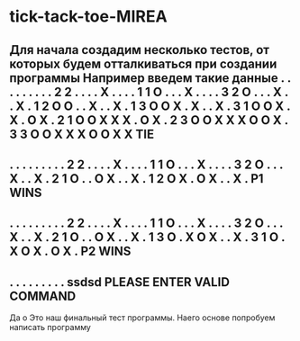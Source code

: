 # tick-tack-toe-MIREA
 
Для начала создадим несколько тестов, от которых будем отталкиваться при создании программы
Например введем такие данные 
. . .
. . .
. . .
2 2
. . .
. X .
. . .
1 1
O . .
. X .
. . .
3 2
O . .
. X .
. Х .
1 2
O О .
. X .
. Х .
1 3
O О Х
. X .
. Х .
3 1
O О Х
. X .
О Х .
2 1
O О Х
Х X .
О Х .
2 3
O О Х
Х X O
О Х .
3 3
O О Х
Х X O
О Х X
TIE
-----------
. . .
. . .
. . .
2 2
. . .
. X .
. . .
1 1
O . .
. X .
. . .
3 2
O . .
. X .
. Х .
2 1
O . .
O X .
. Х .
1 2
O X .
O X .
. Х .
P1 WINS
-----------
. . .
. . .
. . .
2 2
. . .
. X .
. . .
1 1
O . .
. X .
. . .
3 2
O . .
. X .
. Х .
2 1
O . .
O X .
. Х .
1 3
O . X
O X .
. Х .
3 1
O . X
O X .
O Х .
P2 WINS
-----------
. . .
. . .
. . .
ssdsd
PLEASE ENTER VALID COMMAND
----------
Да о
Это наш финальный тест программы. Наего основе попробуем написать программу 